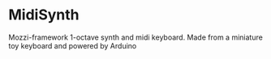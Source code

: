# MidiSynth
Mozzi-framework 1-octave synth and midi keyboard. Made from a miniature toy keyboard and powered by Arduino
